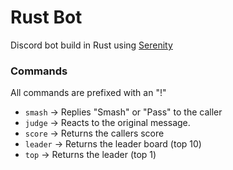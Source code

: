# Rust Bot
Discord bot build in Rust using [Serenity]()

### Commands
All commands are prefixed with an "!" 
- `smash` -> Replies "Smash" or "Pass" to the caller
- `judge` -> Reacts to the original message.   
- `score` -> Returns the callers score 
- `leader` -> Returns the leader board (top 10)
- `top` -> Returns the leader (top 1) 